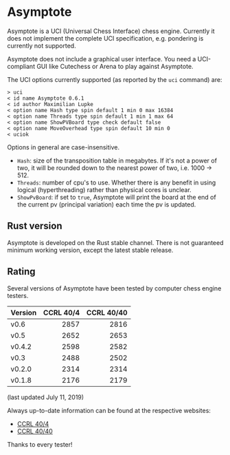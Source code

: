 # Asymptote
Asymptote is a UCI (Universal Chess Interface) chess engine. Currently it does not implement the complete UCI specification, e.g. pondering is currently not supported.

Asymptote does not include a graphical user interface. You need a UCI-compliant GUI like Cutechess or Arena to play against Asymptote.

The UCI options currently supported (as reported by the `uci` command) are:
```
> uci
< id name Asymptote 0.6.1
< id author Maximilian Lupke
< option name Hash type spin default 1 min 0 max 16384
< option name Threads type spin default 1 min 1 max 64
< option name ShowPVBoard type check default false
< option name MoveOverhead type spin default 10 min 0
< uciok
```

Options in general are case-insensitive.
* `Hash`: size of the transposition table in megabytes. If it's not a power of two, it will be rounded down to the nearest power of two, i.e. 1000 -> 512.
* `Threads`: number of cpu's to use. Whether there is any benefit in using logical (hyperthreading) rather than physical cores is unclear.
* `ShowPvBoard`: if set to `true`, Asymptote will print the board at the end of the current pv (principal variation) each time the pv is updated.

## Rust version
Asymptote is developed on the Rust stable channel. There is not guaranteed minimum working version, except the latest stable release.

## Rating
Several versions of Asymptote have been tested by computer chess engine testers.

| Version | CCRL 40/4 | CCRL 40/40 |
| :------ | --------: | ---------: |
| v0.6    |      2857 |       2816 |
| v0.5    |      2652 |       2653 |
| v0.4.2  |      2598 |       2582 |
| v0.3    |      2488 |       2502 |
| v0.2.0  |      2314 |       2314 |
| v0.1.8  |      2176 |       2179 |

(last updated July 11, 2019)

Always up-to-date information can be found at the respective websites:
* [CCRL 40/4](http://ccrl.chessdom.com/ccrl/404/)
* [CCRL 40/40](http://ccrl.chessdom.com/ccrl/4040/)

Thanks to every tester!
